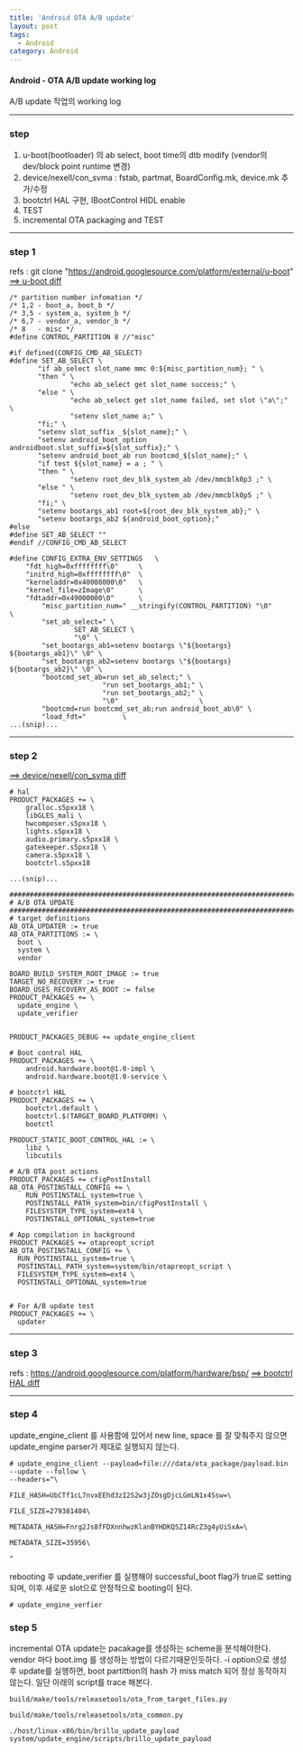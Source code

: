 ```yaml
---
title: 'Android OTA A/B update'
layout: post
tags:
  - Android
category: Android
---
```

#### Android - OTA A/B update working log

A/B update 작업의 working log

---

### step
1. u-boot(bootloader) 의 ab select, boot time의 dtb modify (vendor의 dev/block point runtime 변경)
2. device/nexell/con_svma : fstab, partmat, BoardConfig.mk, device.mk 추가/수정
3. bootctrl HAL 구현, IBootControl HIDL enable
4. TEST
5. incremental OTA packaging and TEST

---

### step 1

refs : git clone "https://android.googlesource.com/platform/external/u-boot"
[==> u-boot diff](https://github.com/kchhero/kchhero.github.io/blob/master/_posts_data/android/49ae454.diff "patch")
```
/* partition number infomation */
/* 1,2 - boot_a, boot_b */
/* 3,5 - system_a, system_b */
/* 6,7 - vendor_a, vendor_b */
/* 8   - misc */
#define CONTROL_PARTITION 8 //"misc"

#if defined(CONFIG_CMD_AB_SELECT)
#define SET_AB_SELECT \
       "if ab_select slot_name mmc 0:${misc_partition_num}; " \
       "then " \
               "echo ab_select get slot_name success;" \
       "else " \
               "echo ab_select get slot_name failed, set slot \"a\";" \
               "setenv slot_name a;" \
       "fi;" \
       "setenv slot_suffix _${slot_name};" \
       "setenv android_boot_option androidboot.slot_suffix=${slot_suffix};" \
       "setenv android_boot_ab run bootcmd_${slot_name};" \
       "if test ${slot_name} = a ; " \
       "then " \
               "setenv root_dev_blk_system_ab /dev/mmcblk0p3 ;" \
       "else " \
               "setenv root_dev_blk_system_ab /dev/mmcblk0p5 ;" \
       "fi;" \
       "setenv bootargs_ab1 root=${root_dev_blk_system_ab};" \
       "setenv bootargs_ab2 ${android_boot_option};"
#else
#define SET_AB_SELECT ""
#endif //CONFIG_CMD_AB_SELECT

#define CONFIG_EXTRA_ENV_SETTINGS	\
	"fdt_high=0xffffffff\0"		\
	"initrd_high=0xffffffff\0"	\
	"kerneladdr=0x40008000\0"	\
	"kernel_file=zImage\0"		\
	"fdtaddr=0x49000000\0"		\
        "misc_partition_num=" __stringify(CONTROL_PARTITION) "\0"       \
        "set_ab_select=" \
                SET_AB_SELECT \
                "\0" \
        "set_bootargs_ab1=setenv bootargs \"${bootargs} ${bootargs_ab1}\" \0" \
        "set_bootargs_ab2=setenv bootargs \"${bootargs} ${bootargs_ab2}\" \0" \
        "bootcmd_set_ab=run set_ab_select;" \
                       "run set_bootargs_ab1;" \
                       "run set_bootargs_ab2;" \
                       "\0"                    \
        "bootcmd=run bootcmd_set_ab;run android_boot_ab\0" \
        "load_fdt="			\
...(snip)...
```

---

### step 2

[==> device/nexell/con_svma diff](https://github.com/kchhero/kchhero.github.io/blob/master/_posts_data/android/ee1c9e3.diff "patch")

```
# hal
PRODUCT_PACKAGES += \
    gralloc.s5pxx18 \
    libGLES_mali \
    hwcomposer.s5pxx18 \
    lights.s5pxx18 \
    audio.primary.s5pxx18 \
    gatekeeper.s5pxx18 \
    camera.s5pxx18 \
    bootctrl.s5pxx18

...(snip)...

########################################################################
# A/B OTA UPDATE
########################################################################
# target definitions
AB_OTA_UPDATER := true
AB_OTA_PARTITIONS := \
  boot \
  system \
  vendor

BOARD_BUILD_SYSTEM_ROOT_IMAGE := true
TARGET_NO_RECOVERY := true
BOARD_USES_RECOVERY_AS_BOOT := false
PRODUCT_PACKAGES += \
  update_engine \
  update_verifier


PRODUCT_PACKAGES_DEBUG += update_engine_client

# Boot control HAL
PRODUCT_PACKAGES += \
    android.hardware.boot@1.0-impl \
    android.hardware.boot@1.0-service \

# bootctrl HAL
PRODUCT_PACKAGES += \
    bootctrl.default \
    bootctrl.$(TARGET_BOARD_PLATFORM) \
    bootctl

PRODUCT_STATIC_BOOT_CONTROL_HAL := \
    libz \
    libcutils

# A/B OTA post actions
PRODUCT_PACKAGES += cfigPostInstall
AB_OTA_POSTINSTALL_CONFIG += \
    RUN_POSTINSTALL_system=true \
    POSTINSTALL_PATH_system=bin/cfigPostInstall \
    FILESYSTEM_TYPE_system=ext4 \
    POSTINSTALL_OPTIONAL_system=true

# App compilation in background
PRODUCT_PACKAGES += otapreopt_script
AB_OTA_POSTINSTALL_CONFIG += \
  RUN_POSTINSTALL_system=true \
  POSTINSTALL_PATH_system=system/bin/otapreopt_script \
  FILESYSTEM_TYPE_system=ext4 \
  POSTINSTALL_OPTIONAL_system=true


# For A/B update test
PRODUCT_PACKAGES += \
  updater
```

---

### step 3

refs : https://android.googlesource.com/platform/hardware/bsp/
[==> bootctrl HAL diff](https://github.com/kchhero/kchhero.github.io/blob/master/_posts_data/android/669f828.diff "patch")

---

### step 4

update_engine_client 를 사용함에 있어서 new line, space 를 잘 맞춰주지 않으면 update_engine parser가 제대로 실행되지 않는다.
```
# update_engine_client --payload=file:///data/ota_package/payload.bin --update --follow \
--headers="\

FILE_HASH=UbCTf1cL7nvxEEhd3zI2S2w3jZOsgDjcLGmLN1x4Ssw=\

FILE_SIZE=279381404\

METADATA_HASH=Fnrg2Js8fFDXnnhwzKlanBYHDKQSZ14RcZ3g4yUiSxA=\

METADATA_SIZE=35956\

"
```
rebooting 후 update_verifier 를 실행해야 successful_boot flag가 true로 setting 되며, 이후 새로운 slot으로 안정적으로
booting이 된다.

```
# update_engine_verfier
```

### step 5

incremental OTA update는 pacakage를 생성하는 scheme을 분석해야한다. 
vendor 마다 boot.img 를 생성하는 방법이 다르기때문인듯하다. 
-i option으로 생성 후 update를 실행하면, boot partittion의 hash 가 miss match 되어 정상 동작하지 않는다.
일단 아래의 script를 trace 해본다.
```
build/make/tools/releasetools/ota_from_target_files.py

build/make/tools/releasetools/ota_common.py

./host/linux-x86/bin/brillo_update_payload	
system/update_engine/scripts/brillo_update_payload
```

